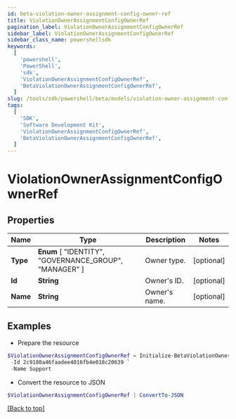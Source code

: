 ```yaml
---
id: beta-violation-owner-assignment-config-owner-ref
title: ViolationOwnerAssignmentConfigOwnerRef
pagination_label: ViolationOwnerAssignmentConfigOwnerRef
sidebar_label: ViolationOwnerAssignmentConfigOwnerRef
sidebar_class_name: powershellsdk
keywords:
  [
    'powershell',
    'PowerShell',
    'sdk',
    'ViolationOwnerAssignmentConfigOwnerRef',
    'BetaViolationOwnerAssignmentConfigOwnerRef',
  ]
slug: /tools/sdk/powershell/beta/models/violation-owner-assignment-config-owner-ref
tags:
  [
    'SDK',
    'Software Development Kit',
    'ViolationOwnerAssignmentConfigOwnerRef',
    'BetaViolationOwnerAssignmentConfigOwnerRef',
  ]
---
```


# ViolationOwnerAssignmentConfigOwnerRef

## Properties

| Name | Type | Description | Notes |
| --- | --- | --- | --- |
| **Type** | **Enum** [ "IDENTITY", "GOVERNANCE_GROUP", "MANAGER" ] | Owner type. | [optional] |
| **Id** | **String** | Owner's ID. | [optional] |
| **Name** | **String** | Owner's name. | [optional] |

## Examples

- Prepare the resource

```powershell
$ViolationOwnerAssignmentConfigOwnerRef = Initialize-BetaViolationOwnerAssignmentConfigOwnerRef  -Type IDENTITY `
 -Id 2c9180a46faadee4016fb4e018c20639 `
 -Name Support
```

- Convert the resource to JSON

```powershell
$ViolationOwnerAssignmentConfigOwnerRef | ConvertTo-JSON
```

[[Back to top]](#)
